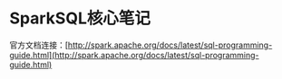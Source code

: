 # SparkSQL核心笔记


官方文档连接：[http://spark.apache.org/docs/latest/sql-programming-guide.html](http://spark.apache.org/docs/latest/sql-programming-guide.html)



